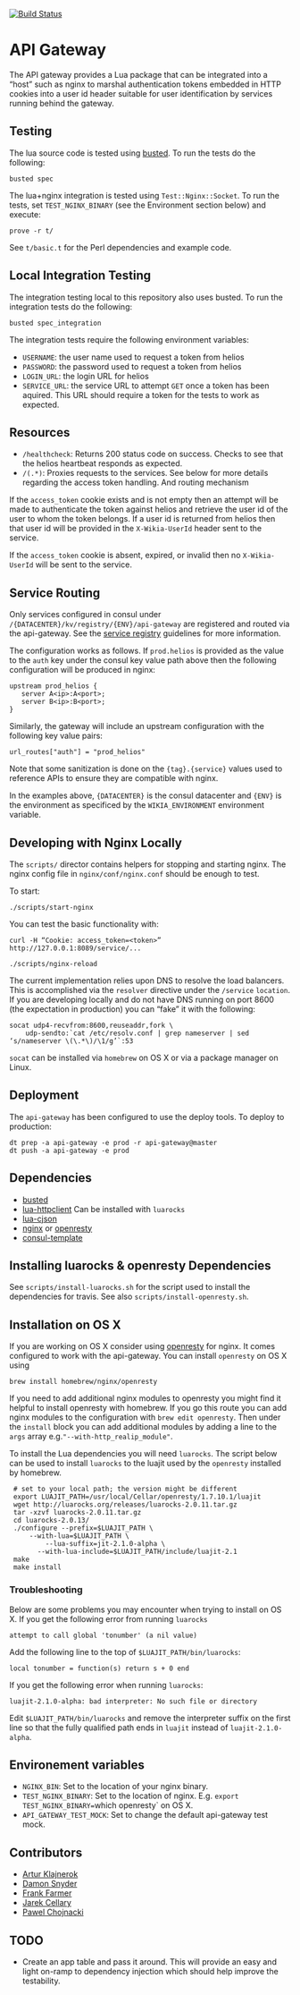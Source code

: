 [![Build Status](https://travis-ci.org/Wikia/api-gateway.svg?branch=master)](https://travis-ci.org/Wikia/api-gateway)

# API Gateway

The API gateway provides a Lua package that can be integrated into a “host”
such as nginx to marshal authentication tokens embedded in HTTP cookies into a
user id header suitable for user identification by services running behind the
gateway.

## Testing

The lua source code is tested using [busted](http://olivinelabs.com/busted/). To run the tests do
the following:

```
busted spec
```

The lua+nginx integration is tested using `Test::Nginx::Socket`. To run the
tests, set `TEST_NGINX_BINARY` (see the Environment section below) and execute:

```
prove -r t/
```

See `t/basic.t` for the Perl dependencies and example code.

## Local Integration Testing

The integration testing local to this repository also uses busted. To run the
integration tests do the following:

```
busted spec_integration
```

The integration tests require the following environment variables:

 * `USERNAME`: the user name used to request a token from helios
 * `PASSWORD`: the password used to request a token from helios
 * `LOGIN_URL`: the login URL for helios
 * `SERVICE_URL`: the service URL to attempt `GET` once a token has been
	 aquired. This URL should require a token for the tests to work as expected.

## Resources

 * `/healthcheck`: Returns 200 status code on success. Checks to see that the
	 helios heartbeat responds as expected.
 * `/(.*)`: Proxies requests to the services. See below for more details regarding the access token handling. And routing mechanism


If the `access_token` cookie exists and is not empty then an attempt will be
made to authenticate the token against helios and retrieve the user id of the
user to whom the token belongs. If a user id is returned from helios then that
user id will be provided in the `X-Wikia-UserId` header sent to the service.

If the `access_token` cookie is absent, expired, or invalid then no
`X-Wikia-UserId` will be sent to the service.

## Service Routing

Only services configured in consul under `/{DATACENTER}/kv/registry/{ENV}/api-gateway`
are registered and routed via the api-gateway. See the [service
registry](https://github.com/Wikia/guidelines/tree/master/ConsulAndServiceDiscovery#service-registries)
guidelines for more information.

The configuration works as follows. If `prod.helios` is provided as the value to
the `auth` key under the consul key value path above then the following
configuration will be produced in nginx:

```
upstream prod_helios {
   server A<ip>:A<port>;
   server B<ip>:B<port>;
}
```

Similarly, the gateway will include an upstream configuration with the following
key value pairs:

```
url_routes["auth"] = "prod_helios"
```

Note that some sanitization is done on the `{tag}.{service}` values used to
reference APIs to ensure they are compatible with nginx.

In the examples above, `{DATACENTER}` is the consul datacenter and `{ENV}` is
the environment as specificed by the `WIKIA_ENVIRONMENT` environment variable.

## Developing with Nginx Locally

The `scripts/` director contains helpers for stopping and starting nginx. The
nginx config file in `nginx/conf/nginx.conf` should be enough to test.

To start:

```
./scripts/start-nginx
```

You can test the basic functionality with:

```
curl -H “Cookie: access_token=<token>” http://127.0.0.1:8089/service/...
```

```
./scripts/nginx-reload
```

The current implementation relies upon DNS to resolve the load balancers. This
is accomplished via the `resolver` directive under the `/service` `location`. If
you are developing locally and do not have DNS running on port 8600 (the
expectation in production) you can “fake” it with the following:

```
socat udp4-recvfrom:8600,reuseaddr,fork \
	udp-sendto:`cat /etc/resolv.conf | grep nameserver | sed ‘s/nameserver \(\.*\)/\1/g’`:53
```

`socat` can be installed via `homebrew` on OS X or via a package manager on
Linux.

## Deployment

The `api-gateway` has been configured to use the deploy tools. To deploy to
production:

```
dt prep -a api-gateway -e prod -r api-gateway@master
dt push -a api-gateway -e prod
```

## Dependencies

 * [busted](http://olivinelabs.com/busted/)
 * [lua-httpclient](https://github.com/lusis/lua-httpclient) Can be installed with `luarocks`
 * [lua-cjson](https://github.com/mpx/lua-cjson)
 * [nginx](http://nginx.org/) or [openresty](http://openresty.org)
 * [consul-template](https://github.com/hashicorp/consul-template)

## Installing luarocks & openresty Dependencies

 See `scripts/install-luarocks.sh` for the script used to install the
 dependencies for travis. See also `scripts/install-openresty.sh`.

## Installation on OS X

 If you are working on OS X consider using [openresty](http://openresty.org) for
 nginx. It comes configured to work with the api-gateway. You can install `openresty`
 on OS X using

 ```
 brew install homebrew/nginx/openresty
 ```

 If you need to add additional nginx modules to openresty you might find it
 helpful to install openresty with homebrew. If you go this route you can add
 nginx modules to the configuration with `brew edit openresty`. Then under the
 `install` block you can add additional modules by adding a line to the `args`
 array e.g.`"--with-http_realip_module"`.

To install the Lua dependencies you will need `luarocks`. The script below can
be used to install `luarocks` to the luajit used by the `openresty` installed by homebrew.

```
 # set to your local path; the version might be different
 export LUAJIT_PATH=/usr/local/Cellar/openresty/1.7.10.1/luajit
 wget http://luarocks.org/releases/luarocks-2.0.11.tar.gz
 tar -xzvf luarocks-2.0.11.tar.gz
 cd luarocks-2.0.13/
 ./configure --prefix=$LUAJIT_PATH \
     --with-lua=$LUAJIT_PATH \
		 --lua-suffix=jit-2.1.0-alpha \
	   --with-lua-include=$LUAJIT_PATH/include/luajit-2.1
 make
 make install
```

### Troubleshooting

Below are some problems you may encounter when trying to install on OS X. If you
get the following error from running `luarocks`

```
attempt to call global 'tonumber' (a nil value)
```

Add the following line to the top of `$LUAJIT_PATH/bin/luarocks`:
```
local tonumber = function(s) return s + 0 end
```

If you get the following error when running `luarocks`:

```
luajit-2.1.0-alpha: bad interpreter: No such file or directory
```

Edit `$LUAJIT_PATH/bin/luarocks` and remove the interpreter suffix on the first
line so that the fully qualified path ends in `luajit` instead of
`luajit-2.1.0-alpha`.

## Environement variables

 * `NGINX_BIN`: Set to the location of your nginx binary.
 * `TEST_NGINX_BINARY`: Set to the location of nginx.
		E.g. `export TEST_NGINX_BINARY=`which openresty` on OS X.
 * `API_GATEWAY_TEST_MOCK`: Set to change the default api-gateway test mock.

## Contributors

 * [Artur Klajnerok](https://github.com/ArturKlajnerok)
 * [Damon Snyder](https://github.com/drsnyder)
 * [Frank Farmer](https://github.com/frankfarmer)
 * [Jarek Cellary](https://github.com/jcellary)
 * [Pawel Chojnacki](https://github.com/pchojnacki)

## TODO

 * Create an app table and pass it around. This will provide an easy and light on-ramp to
   dependency injection which should help improve the testability.
